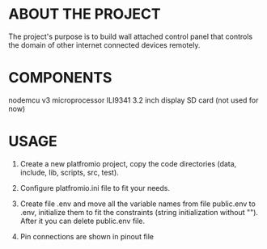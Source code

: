 # ABOUT THE PROJECT

The project's purpose is to build wall attached control panel that controls the domain of
other internet connected devices remotely.

# COMPONENTS

nodemcu v3 microprocessor
ILI9341 3.2 inch display
SD card (not used for now)

# USAGE

1. Create a new platfromio project, copy the code directories (data, include, lib, scripts, src, test).

2. Configure platfromio.ini file to fit your needs.

3. Create file .env and move all the variable names from file public.env to .env, initialize them
to fit the constraints (string initialization without ""). After it you can delete public.env file.

4. Pin connections are shown in pinout file